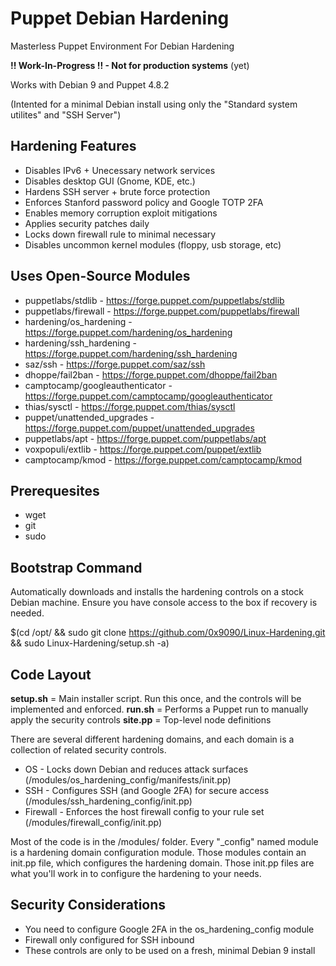# Puppet Debian Hardening
Masterless Puppet Environment For Debian Hardening

**!! Work-In-Progress !! - Not for production systems** (yet)

Works with Debian 9 and Puppet 4.8.2 

(Intented for a minimal Debian install using only the "Standard system utilites" and "SSH Server")

## Hardening Features
* Disables IPv6 + Unecessary network services
* Disables desktop GUI (Gnome, KDE, etc.)
* Hardens SSH server + brute force protection
* Enforces Stanford password policy and Google TOTP 2FA
* Enables memory corruption exploit mitigations
* Applies security patches daily
* Locks down firewall rule to minimal necessary
* Disables uncommon kernel modules (floppy, usb storage, etc)

## Uses Open-Source Modules
* puppetlabs/stdlib - https://forge.puppet.com/puppetlabs/stdlib
* puppetlabs/firewall - https://forge.puppet.com/puppetlabs/firewall
* hardening/os_hardening - https://forge.puppet.com/hardening/os_hardening
* hardening/ssh_hardening - https://forge.puppet.com/hardening/ssh_hardening
* saz/ssh - https://forge.puppet.com/saz/ssh
* dhoppe/fail2ban - https://forge.puppet.com/dhoppe/fail2ban
* camptocamp/googleauthenticator - https://forge.puppet.com/camptocamp/googleauthenticator
* thias/sysctl - https://forge.puppet.com/thias/sysctl
* puppet/unattended_upgrades - https://forge.puppet.com/puppet/unattended_upgrades
* puppetlabs/apt - https://forge.puppet.com/puppetlabs/apt
* voxpopuli/extlib - https://forge.puppet.com/puppet/extlib
* camptocamp/kmod - https://forge.puppet.com/camptocamp/kmod

## Prerequesites
* wget
* git
* sudo

## Bootstrap Command
Automatically downloads and installs the hardening controls on a stock Debian machine.
Ensure you have console access to the box if recovery is needed.

$(cd /opt/ && sudo git clone https://github.com/0x9090/Linux-Hardening.git && sudo Linux-Hardening/setup.sh -a)

## Code Layout
**setup.sh** = Main installer script. Run this once, and the controls will be implemented and enforced.
**run.sh** = Performs a Puppet run to manually apply the security controls
**site.pp** = Top-level node definitions

There are several different hardening domains, and each domain is a collection of related security controls.

* OS - Locks down Debian and reduces attack surfaces (/modules/os_hardening_config/manifests/init.pp)
* SSH - Configures SSH (and Google 2FA) for secure access (/modules/ssh_hardening_config/init.pp)
* Firewall - Enforces the host firewall config to your rule set (/modules/firewall_config/init.pp)

Most of the code is in the /modules/ folder. Every "_config" named module is a hardening domain configuration module. 
Those modules contain an init.pp file, which configures the hardening domain. Those init.pp files are what you'll work 
in to configure the hardening to your needs.

## Security Considerations
* You need to configure Google 2FA in the os_hardening_config module
* Firewall only configured for SSH inbound
* These controls are only to be used on a fresh, minimal Debian 9 install